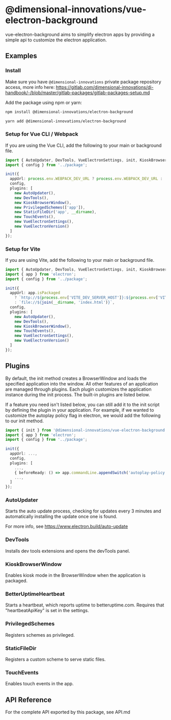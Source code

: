 # @dimensional-innovations/vue-electron-background

vue-electron-background aims to simplify electron apps by providing a simple api to customize the electron application.

## Examples

### Install
Make sure you have `@dimensional-innovations` private package repository access, more info here:
https://gitlab.com/dimensional-innovations/di-handbook/-/blob/master/gitlab-packages/gitlab-packages-setup.md

Add the package using npm or yarn:
```bash
npm install @dimensional-innovations/electron-background
```

```bash
yarn add @dimensional-innovations/electron-background
```

### Setup for Vue CLI / Webpack

If you are using the Vue CLI, add the following to your main or background file. 
```typescript
import { AutoUpdater, DevTools, VueElectronSettings, init, KioskBrowserWindow, PrivilegedSchemes, StaticFileDir, TouchEvents, VueElectronVersion } from '@dimensional-innovations/electron-background';
import { config } from '../package';

init({
  appUrl: process.env.WEBPACK_DEV_URL ? process.env.WEBPACK_DEV_URL : 'app://index.html',
  config,
  plugins: [
    new AutoUpdater(),
    new DevTools(),
    new KioskBrowserWindow(),
    new PrivilegedSchemes(['app']),
    new StaticFileDir('app', __dirname),
    new TouchEvents(),
    new VueElectronSettings(),
    new VueElectronVersion()
  ]
});
```

### Setup for Vite

If you are using Vite, add the following to your main or background file. 
```typescript
import { AutoUpdater, DevTools, VueElectronSettings, init, KioskBrowserWindow, PrivilegedSchemes, TouchEvents, VueElectronVersion } from '@dimensional-innovations/electron-background';
import { app } from 'electron';
import { config } from '../package';

init({
  appUrl: app.isPackaged 
    ? `http://${process.env['VITE_DEV_SERVER_HOST']}:${process.env['VITE_DEV_SERVER_PORT']}` 
    : `file://${join(__dirname, 'index.html')}`,
  config,
  plugins: [
    new AutoUpdater(),
    new DevTools(),
    new KioskBrowserWindow(),
    new TouchEvents(),
    new VueElectronSettings(),
    new VueElectronVersion()
  ]
});
```

## Plugins

By default, the init method creates a BrowserWindow and loads the specified application into the window. All other features of an application are managed through plugins. Each plugin customizes the application instance during the init process. The built-in plugins are listed below.

If a feature you need isn't listed below, you can still add it to the init script by defining the plugin in your application. For example, if we wanted to customize the autoplay policy flag in electron, we would add the following to our init method.
```typescript
import { init } from '@dimensional-innovations/vue-electron-background';
import { app } from 'electron';
import { config } from '../package';

init({
  appUrl: ...,
  config,
  plugins: [
    ...,
    { beforeReady: () => app.commandLine.appendSwitch('autoplay-policy', 'no-user-gesture-required') }
    ...,
  ]
});
```

### AutoUpdater
Starts the auto update process, checking for updates every 3 minutes and automatically installing the update once one is found.

For more info, see https://www.electron.build/auto-update

### DevTools
Installs dev tools extensions and opens the devTools panel.

### KioskBrowserWindow
Enables kiosk mode in the BrowserWindow when the application is packaged.

### BetterUptimeHeartbeat
Starts a heartbeat, which reports uptime to betteruptime.com. Requires that "heartbeatApiKey" is set in the settings.

### PrivilegedSchemes
Registers schemes as privileged.

### StaticFileDir
Registers a custom scheme to serve static files. 

### TouchEvents
Enables touch events in the app.

## API Reference
For the complete API exported by this package, see API.md